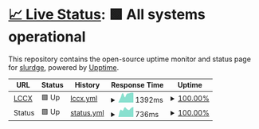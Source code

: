 # [📈 Live Status](https://slurdge.github.io/upptime): <!--live status--> **🟩 All systems operational**

This repository contains the open-source uptime monitor and status page for [slurdge](https://www.slurdge.org), powered by [Upptime](https://github.com/upptime/upptime).

<!--start: status pages-->
<!-- This summary is generated by Upptime (https://github.com/upptime/upptime) -->
<!-- Do not edit this manually, your changes will be overwritten -->
<!-- prettier-ignore -->
| URL | Status | History | Response Time | Uptime |
| --- | ------ | ------- | ------------- | ------ |
| <img alt="" src="https://lc.cx/sites/all/themes/lccx/favicon.ico" height="13"> [LCCX](https://lc.cx) | 🟩 Up | [lccx.yml](https://github.com/slurdge/upptime/commits/HEAD/history/lccx.yml) | <details><summary><img alt="Response time graph" src="./graphs/lccx/response-time-week.png" height="20"> 1392ms</summary><br><a href="https://slurdge.github.io/upptime/history/lccx"><img alt="Response time 1373" src="https://img.shields.io/endpoint?url=https%3A%2F%2Fraw.githubusercontent.com%2Fslurdge%2Fupptime%2FHEAD%2Fapi%2Flccx%2Fresponse-time.json"></a><br><a href="https://slurdge.github.io/upptime/history/lccx"><img alt="24-hour response time 1477" src="https://img.shields.io/endpoint?url=https%3A%2F%2Fraw.githubusercontent.com%2Fslurdge%2Fupptime%2FHEAD%2Fapi%2Flccx%2Fresponse-time-day.json"></a><br><a href="https://slurdge.github.io/upptime/history/lccx"><img alt="7-day response time 1392" src="https://img.shields.io/endpoint?url=https%3A%2F%2Fraw.githubusercontent.com%2Fslurdge%2Fupptime%2FHEAD%2Fapi%2Flccx%2Fresponse-time-week.json"></a><br><a href="https://slurdge.github.io/upptime/history/lccx"><img alt="30-day response time 1332" src="https://img.shields.io/endpoint?url=https%3A%2F%2Fraw.githubusercontent.com%2Fslurdge%2Fupptime%2FHEAD%2Fapi%2Flccx%2Fresponse-time-month.json"></a><br><a href="https://slurdge.github.io/upptime/history/lccx"><img alt="1-year response time 1373" src="https://img.shields.io/endpoint?url=https%3A%2F%2Fraw.githubusercontent.com%2Fslurdge%2Fupptime%2FHEAD%2Fapi%2Flccx%2Fresponse-time-year.json"></a></details> | <details><summary><a href="https://slurdge.github.io/upptime/history/lccx">100.00%</a></summary><a href="https://slurdge.github.io/upptime/history/lccx"><img alt="All-time uptime 100.00%" src="https://img.shields.io/endpoint?url=https%3A%2F%2Fraw.githubusercontent.com%2Fslurdge%2Fupptime%2FHEAD%2Fapi%2Flccx%2Fuptime.json"></a><br><a href="https://slurdge.github.io/upptime/history/lccx"><img alt="24-hour uptime 100.00%" src="https://img.shields.io/endpoint?url=https%3A%2F%2Fraw.githubusercontent.com%2Fslurdge%2Fupptime%2FHEAD%2Fapi%2Flccx%2Fuptime-day.json"></a><br><a href="https://slurdge.github.io/upptime/history/lccx"><img alt="7-day uptime 100.00%" src="https://img.shields.io/endpoint?url=https%3A%2F%2Fraw.githubusercontent.com%2Fslurdge%2Fupptime%2FHEAD%2Fapi%2Flccx%2Fuptime-week.json"></a><br><a href="https://slurdge.github.io/upptime/history/lccx"><img alt="30-day uptime 100.00%" src="https://img.shields.io/endpoint?url=https%3A%2F%2Fraw.githubusercontent.com%2Fslurdge%2Fupptime%2FHEAD%2Fapi%2Flccx%2Fuptime-month.json"></a><br><a href="https://slurdge.github.io/upptime/history/lccx"><img alt="1-year uptime 100.00%" src="https://img.shields.io/endpoint?url=https%3A%2F%2Fraw.githubusercontent.com%2Fslurdge%2Fupptime%2FHEAD%2Fapi%2Flccx%2Fuptime-year.json"></a></details>
| <img alt="" src="https://favicons.githubusercontent.com/null" height="13"> Status | 🟩 Up | [status.yml](https://github.com/slurdge/upptime/commits/HEAD/history/status.yml) | <details><summary><img alt="Response time graph" src="./graphs/status/response-time-week.png" height="20"> 736ms</summary><br><a href="https://slurdge.github.io/upptime/history/status"><img alt="Response time 767" src="https://img.shields.io/endpoint?url=https%3A%2F%2Fraw.githubusercontent.com%2Fslurdge%2Fupptime%2FHEAD%2Fapi%2Fstatus%2Fresponse-time.json"></a><br><a href="https://slurdge.github.io/upptime/history/status"><img alt="24-hour response time 707" src="https://img.shields.io/endpoint?url=https%3A%2F%2Fraw.githubusercontent.com%2Fslurdge%2Fupptime%2FHEAD%2Fapi%2Fstatus%2Fresponse-time-day.json"></a><br><a href="https://slurdge.github.io/upptime/history/status"><img alt="7-day response time 736" src="https://img.shields.io/endpoint?url=https%3A%2F%2Fraw.githubusercontent.com%2Fslurdge%2Fupptime%2FHEAD%2Fapi%2Fstatus%2Fresponse-time-week.json"></a><br><a href="https://slurdge.github.io/upptime/history/status"><img alt="30-day response time 753" src="https://img.shields.io/endpoint?url=https%3A%2F%2Fraw.githubusercontent.com%2Fslurdge%2Fupptime%2FHEAD%2Fapi%2Fstatus%2Fresponse-time-month.json"></a><br><a href="https://slurdge.github.io/upptime/history/status"><img alt="1-year response time 767" src="https://img.shields.io/endpoint?url=https%3A%2F%2Fraw.githubusercontent.com%2Fslurdge%2Fupptime%2FHEAD%2Fapi%2Fstatus%2Fresponse-time-year.json"></a></details> | <details><summary><a href="https://slurdge.github.io/upptime/history/status">100.00%</a></summary><a href="https://slurdge.github.io/upptime/history/status"><img alt="All-time uptime 100.00%" src="https://img.shields.io/endpoint?url=https%3A%2F%2Fraw.githubusercontent.com%2Fslurdge%2Fupptime%2FHEAD%2Fapi%2Fstatus%2Fuptime.json"></a><br><a href="https://slurdge.github.io/upptime/history/status"><img alt="24-hour uptime 100.00%" src="https://img.shields.io/endpoint?url=https%3A%2F%2Fraw.githubusercontent.com%2Fslurdge%2Fupptime%2FHEAD%2Fapi%2Fstatus%2Fuptime-day.json"></a><br><a href="https://slurdge.github.io/upptime/history/status"><img alt="7-day uptime 100.00%" src="https://img.shields.io/endpoint?url=https%3A%2F%2Fraw.githubusercontent.com%2Fslurdge%2Fupptime%2FHEAD%2Fapi%2Fstatus%2Fuptime-week.json"></a><br><a href="https://slurdge.github.io/upptime/history/status"><img alt="30-day uptime 100.00%" src="https://img.shields.io/endpoint?url=https%3A%2F%2Fraw.githubusercontent.com%2Fslurdge%2Fupptime%2FHEAD%2Fapi%2Fstatus%2Fuptime-month.json"></a><br><a href="https://slurdge.github.io/upptime/history/status"><img alt="1-year uptime 100.00%" src="https://img.shields.io/endpoint?url=https%3A%2F%2Fraw.githubusercontent.com%2Fslurdge%2Fupptime%2FHEAD%2Fapi%2Fstatus%2Fuptime-year.json"></a></details>

<!--end: status pages-->
